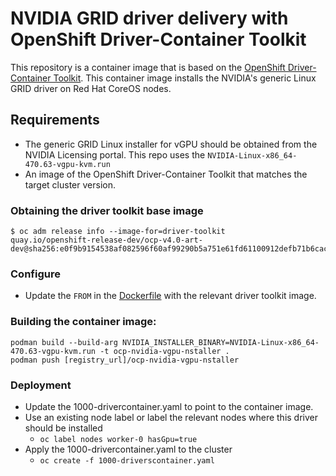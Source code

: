 # NVIDIA GRID driver delivery with OpenShift Driver-Container Toolkit

This repository is a container image that is based on the [OpenShift Driver-Container Toolkit](https://github.com/openshift/driver-toolkit).
This container image installs the NVIDIA's generic Linux GRID driver on Red Hat CoreOS nodes.

## Requirements

* The generic GRID Linux installer for vGPU should be obtained from the NVIDIA Licensing portal. This repo uses the `NVIDIA-Linux-x86_64-470.63-vgpu-kvm.run`
* An image of the OpenShift Driver-Container Toolkit that matches the target cluster version.

### Obtaining the driver toolkit base image
```
$ oc adm release info --image-for=driver-toolkit
quay.io/openshift-release-dev/ocp-v4.0-art-dev@sha256:e0f9b9154538af082596f60af99290b5a751e61fd61100912defb71b6cac15c6
```

### Configure
 - Update the `FROM` in the [Dockerfile](Dockerfile) with the relevant driver toolkit image.

### Building the container image:

```
podman build --build-arg NVIDIA_INSTALLER_BINARY=NVIDIA-Linux-x86_64-470.63-vgpu-kvm.run -t ocp-nvidia-vgpu-nstaller .
podman push [registry_url]/ocp-nvidia-vgpu-nstaller
```

### Deployment

 - Update the 1000-drivercontainer.yaml to point to the container image.
 - Use an existing node label or label the relevant nodes where this driver should be installed
   - `oc label nodes worker-0 hasGpu=true`
 - Apply the 1000-drivercontainer.yaml to the cluster
   - `oc create -f 1000-driverscontainer.yaml`

